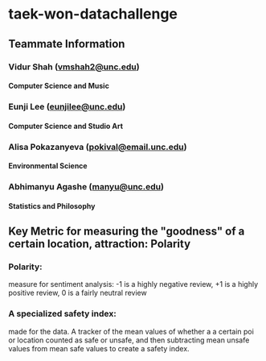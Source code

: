 # taek-won-datachallenge

## Teammate Information

### Vidur Shah (vmshah2@unc.edu)
#### Computer Science and Music

### Eunji Lee (eunjilee@unc.edu)
#### Computer Science and Studio Art

### Alisa Pokazanyeva (pokival@email.unc.edu)
#### Environmental Science

### Abhimanyu Agashe (manyu@unc.edu)
#### Statistics and Philosophy


## Key Metric for measuring the "goodness" of a certain location, attraction: Polarity
### Polarity:
measure for sentiment analysis: -1 is a highly negative review, +1 is a highly positive review, 0 is a fairly neutral review


### A specialized safety index: 
made for the data. A tracker of the mean values of whether a a certain poi or location counted as safe or unsafe, and then subtracting mean unsafe values from mean safe values to create a safety index.
